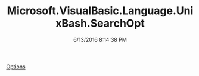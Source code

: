 ﻿---
title: Microsoft.VisualBasic.Language.UnixBash.SearchOpt
date: 6/13/2016 8:14:38 PM
---

[Options](T-Microsoft.VisualBasic.Language.UnixBash.SearchOpt.Options.html)
